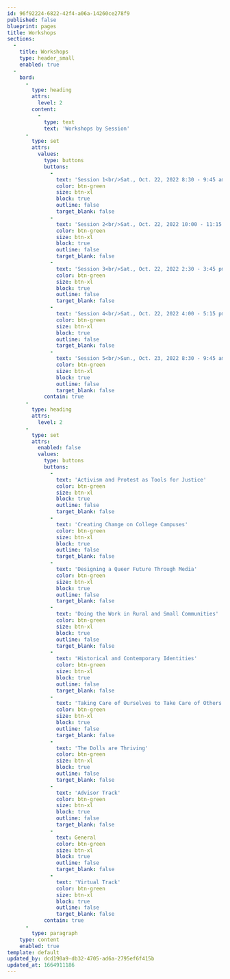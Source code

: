```yaml
---
id: 96f92224-6822-42f4-a06a-14260ce278f9
published: false
blueprint: pages
title: Workshops
sections:
  -
    title: Workshops
    type: header_small
    enabled: true
  -
    bard:
      -
        type: heading
        attrs:
          level: 2
        content:
          -
            type: text
            text: 'Workshops by Session'
      -
        type: set
        attrs:
          values:
            type: buttons
            buttons:
              -
                text: 'Session 1<br/>Sat., Oct. 22, 2022 8:30 - 9:45 am'
                color: btn-green
                size: btn-xl
                block: true
                outline: false
                target_blank: false
              -
                text: 'Session 2<br/>Sat., Oct. 22, 2022 10:00 - 11:15 am'
                color: btn-green
                size: btn-xl
                block: true
                outline: false
                target_blank: false
              -
                text: 'Session 3<br/>Sat., Oct. 22, 2022 2:30 - 3:45 pm'
                color: btn-green
                size: btn-xl
                block: true
                outline: false
                target_blank: false
              -
                text: 'Session 4<br/>Sat., Oct. 22, 2022 4:00 - 5:15 pm'
                color: btn-green
                size: btn-xl
                block: true
                outline: false
                target_blank: false
              -
                text: 'Session 5<br/>Sun., Oct. 23, 2022 8:30 - 9:45 am'
                color: btn-green
                size: btn-xl
                block: true
                outline: false
                target_blank: false
            contain: true
      -
        type: heading
        attrs:
          level: 2
      -
        type: set
        attrs:
          enabled: false
          values:
            type: buttons
            buttons:
              -
                text: 'Activism and Protest as Tools for Justice'
                color: btn-green
                size: btn-xl
                block: true
                outline: false
                target_blank: false
              -
                text: 'Creating Change on College Campuses'
                color: btn-green
                size: btn-xl
                block: true
                outline: false
                target_blank: false
              -
                text: 'Designing a Queer Future Through Media'
                color: btn-green
                size: btn-xl
                block: true
                outline: false
                target_blank: false
              -
                text: 'Doing the Work in Rural and Small Communities'
                color: btn-green
                size: btn-xl
                block: true
                outline: false
                target_blank: false
              -
                text: 'Historical and Contemporary Identities'
                color: btn-green
                size: btn-xl
                block: true
                outline: false
                target_blank: false
              -
                text: 'Taking Care of Ourselves to Take Care of Others'
                color: btn-green
                size: btn-xl
                block: true
                outline: false
                target_blank: false
              -
                text: 'The Dolls are Thriving'
                color: btn-green
                size: btn-xl
                block: true
                outline: false
                target_blank: false
              -
                text: 'Advisor Track'
                color: btn-green
                size: btn-xl
                block: true
                outline: false
                target_blank: false
              -
                text: General
                color: btn-green
                size: btn-xl
                block: true
                outline: false
                target_blank: false
              -
                text: 'Virtual Track'
                color: btn-green
                size: btn-xl
                block: true
                outline: false
                target_blank: false
            contain: true
      -
        type: paragraph
    type: content
    enabled: true
template: default
updated_by: dcd190a9-db32-4705-ad6a-2795ef6f415b
updated_at: 1664911186
---
```

